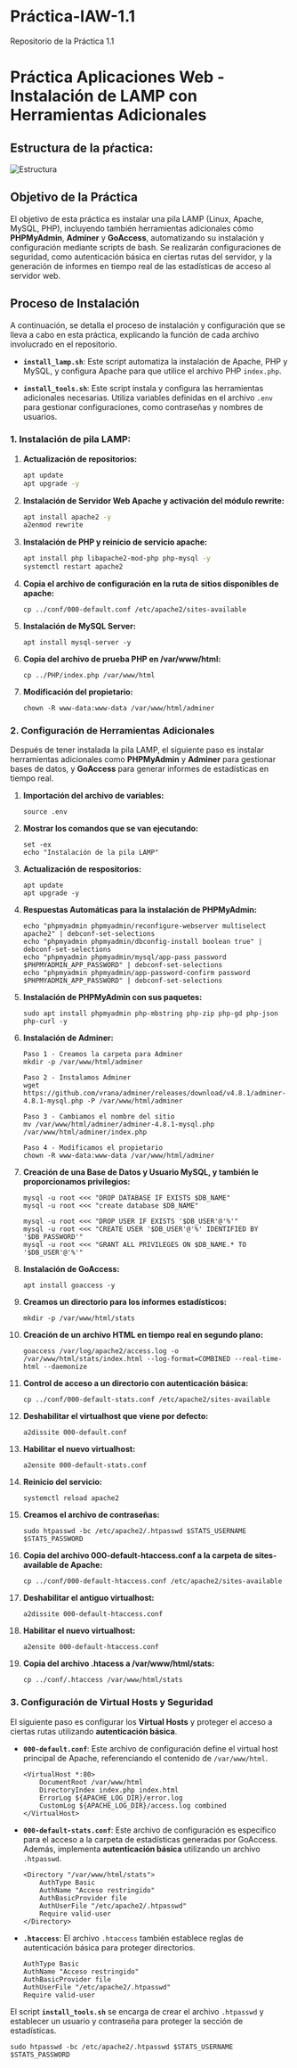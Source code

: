 # Práctica-IAW-1.1
Repositorio de la Práctica 1.1
# Práctica Aplicaciones Web - Instalación de LAMP con Herramientas Adicionales

## Estructura de la pŕactica:
![Estructura](./images/estructura.png)


## Objetivo de la Práctica

El objetivo de esta práctica es instalar una pila LAMP (Linux, Apache, MySQL, PHP), incluyendo también herramientas adicionales cómo **PHPMyAdmin**, **Adminer** y **GoAccess**, automatizando su instalación y configuración mediante scripts de bash. Se realizarán configuraciones de seguridad, como autenticación básica en ciertas rutas del servidor, y la generación de informes en tiempo real de las estadísticas de acceso al servidor web.

## Proceso de Instalación

A continuación, se detalla el proceso de instalación y configuración que se lleva a cabo en esta práctica, explicando la función de cada archivo involucrado en el repositorio.

- **`install_lamp.sh`**: Este script automatiza la instalación de Apache, PHP y MySQL, y configura Apache para que utilice el archivo PHP `index.php`.

- **`install_tools.sh`**: Este script instala y configura las herramientas adicionales necesarias. Utiliza variables definidas en el archivo `.env` para gestionar configuraciones, como contraseñas y nombres de usuarios.

### 1. Instalación de pila LAMP:

1. **Actualización de repositorios:**

    ```bash
    apt update
    apt upgrade -y
    ```
    
2. **Instalación de Servidor Web Apache y activación del módulo rewrite:**
    
    ```bash
    apt install apache2 -y
    a2enmod rewrite
    ```

3. **Instalación de PHP y reinicio de servicio apache:**

    ```bash
    apt install php libapache2-mod-php php-mysql -y
    systemctl restart apache2
    ```

4. **Copia el archivo de configuración en la ruta de sitios disponibles de apache:** 
    ```
    cp ../conf/000-default.conf /etc/apache2/sites-available
    ```

5. **Instalación de MySQL Server:**
    ```
    apt install mysql-server -y
    ```

6. **Copia del archivo de prueba PHP en /var/www/html:**
    ```
    cp ../PHP/index.php /var/www/html
    ```

7. **Modificación del propietario:**
    ```
    chown -R www-data:www-data /var/www/html/adminer
    ```

### 2. Configuración de Herramientas Adicionales

Después de tener instalada la pila LAMP, el siguiente paso es instalar herramientas adicionales como **PHPMyAdmin** y **Adminer** para gestionar bases de datos, y **GoAccess** para generar informes de estadísticas en tiempo real.

1. **Importación del archivo de variables:**
    ```
    source .env
    ```

2. **Mostrar los comandos que se van ejecutando:**
    ```
    set -ex 
    echo "Instalación de la pila LAMP"
    ```

3. **Actualización de respositorios:**
    ```
    apt update
    apt upgrade -y
    ``` 

5. **Respuestas Automáticas para la instalación de PHPMyAdmin:**
    ```
    echo "phpmyadmin phpmyadmin/reconfigure-webserver multiselect apache2" | debconf-set-selections
    echo "phpmyadmin phpmyadmin/dbconfig-install boolean true" | debconf-set-selections
    echo "phpmyadmin phpmyadmin/mysql/app-pass password $PHPMYADMIN_APP_PASSWORD" | debconf-set-selections
    echo "phpmyadmin phpmyadmin/app-password-confirm password $PHPMYADMIN_APP_PASSWORD" | debconf-set-selections
    ```

6. **Instalación de PHPMyAdmin con sus paquetes:**
    ```
    sudo apt install phpmyadmin php-mbstring php-zip php-gd php-json php-curl -y
    ```

7. **Instalación de Adminer:**
    ```
    Paso 1 - Creamos la carpeta para Adminer
    mkdir -p /var/www/html/adminer
    
    Paso 2 - Instalamos Adminer
    wget https://github.com/vrana/adminer/releases/download/v4.8.1/adminer-4.8.1-mysql.php -P /var/www/html/adminer
    
    Paso 3 - Cambiamos el nombre del sitio
    mv /var/www/html/adminer/adminer-4.8.1-mysql.php /var/www/html/adminer/index.php
    
    Paso 4 - Modificamos el propietario
    chown -R www-data:www-data /var/www/html/adminer
    ```

3. **Creación de una Base de Datos y Usuario MySQL, y también le proporcionamos privilegios:**
    ```
    mysql -u root <<< "DROP DATABASE IF EXISTS $DB_NAME"
    mysql -u root <<< "create database $DB_NAME"
    
    mysql -u root <<< "DROP USER IF EXISTS '$DB_USER'@'%'"
    mysql -u root <<< "CREATE USER '$DB_USER'@'%' IDENTIFIED BY '$DB_PASSWORD'"
    mysql -u root <<< "GRANT ALL PRIVILEGES ON $DB_NAME.* TO '$DB_USER'@'%'"
    ```

4. **Instalación de GoAccess:**
    ```
    apt install goaccess -y
    ```

5. **Creamos un directorio para los informes estadísticos:**
    ```
    mkdir -p /var/www/html/stats
    ```

6. **Creación de un archivo HTML en tiempo real en segundo plano:**
    ```
    goaccess /var/log/apache2/access.log -o /var/www/html/stats/index.html --log-format=COMBINED --real-time-html --daemonize
    ```

7. **Control de acceso a un directorio con autenticación básica:**
    ```
    cp ../conf/000-default-stats.conf /etc/apache2/sites-available
    ```

8. **Deshabilitar el virtualhost que viene por defecto:**
    ```
    a2dissite 000-default.conf
    ```

10. **Habilitar el nuevo virtualhost:**
    ```
    a2ensite 000-default-stats.conf
    ```

11. **Reinicio del servicio:**
    ```
    systemctl reload apache2
    ```

11. **Creamos el archivo de contraseñas:**
    ```
    sudo htpasswd -bc /etc/apache2/.htpasswd $STATS_USERNAME $STATS_PASSWORD
    ```

12. **Copia del archivo 000-default-htaccess.conf a la carpeta de sites-available de Apache:**
    ```
    cp ../conf/000-default-htaccess.conf /etc/apache2/sites-available
    ```

13. **Deshabilitar el antiguo virtualhost:**
    ```
    a2dissite 000-default-htaccess.conf
    ```

14. **Habilitar el nuevo virtualhost:**
    ```
    a2ensite 000-default-htaccess.conf
    ```

15. **Copia del archivo .htacess a /var/www/html/stats:**
    ```
    cp ../conf/.htaccess /var/www/html/stats
    ```

### 3. Configuración de Virtual Hosts y Seguridad

El siguiente paso es configurar los **Virtual Hosts** y proteger el acceso a ciertas rutas utilizando **autenticación básica**.

- **`000-default.conf`**: Este archivo de configuración define el virtual host principal de Apache, referenciando el contenido de `/var/www/html`.

    ```
    <VirtualHost *:80>
        DocumentRoot /var/www/html
        DirectoryIndex index.php index.html
        ErrorLog ${APACHE_LOG_DIR}/error.log
        CustomLog ${APACHE_LOG_DIR}/access.log combined
    </VirtualHost>
    ```

- **`000-default-stats.conf`**: Este archivo de configuración es específico para el acceso a la carpeta de estadísticas generadas por GoAccess. Además, implementa **autenticación básica** utilizando un archivo `.htpasswd`.

    ```
    <Directory "/var/www/html/stats">
        AuthType Basic
        AuthName "Acceso restringido"
        AuthBasicProvider file
        AuthUserFile "/etc/apache2/.htpasswd"
        Require valid-user
    </Directory>
    ```

- **`.htaccess`**: El archivo `.htaccess` también establece reglas de autenticación básica para proteger directorios.

    ```
    AuthType Basic
    AuthName "Acceso restringido"
    AuthBasicProvider file
    AuthUserFile "/etc/apache2/.htpasswd"
    Require valid-user
    ```

El script **`install_tools.sh`** se encarga de crear el archivo `.htpasswd` y establecer un usuario y contraseña para proteger la sección de estadísticas.

```
sudo htpasswd -bc /etc/apache2/.htpasswd $STATS_USERNAME $STATS_PASSWORD
```